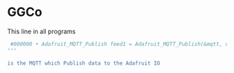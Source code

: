 # GGCo

This line in all programs 
```ruby
 #000000 • Adafruit_MQTT_Publish feed1 = Adafruit_MQTT_Publish(&mqtt, username,feed);
'''

is the MQTT which Publish data to the Adafruit IO
